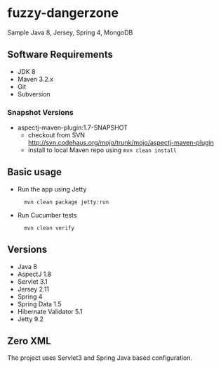 # fuzzy-dangerzone

Sample Java 8, Jersey, Spring 4, MongoDB


## Software Requirements

* JDK 8
* Maven 3.2.x
* Git
* Subversion

### Snapshot Versions

* aspectj-maven-plugin:1.7-SNAPSHOT
	* checkout from SVN http://svn.codehaus.org/mojo/trunk/mojo/aspectj-maven-plugin
	* install to local Maven repo using `mvn clean install`


## Basic usage

* Run the app using Jetty

		mvn clean package jetty:run

* Run Cucumber tests

		mvn clean verify


## Versions

* Java 8
* AspectJ 1.8
* Servlet 3.1
* Jersey 2.11
* Spring 4
* Spring Data 1.5
* Hibernate Validator 5.1
* Jetty 9.2

## Zero XML

The project uses Servlet3 and Spring Java based configuration.